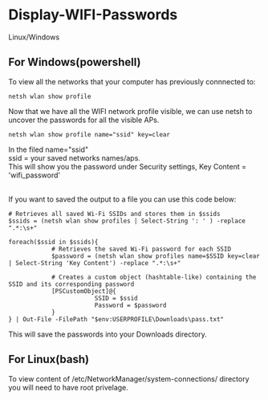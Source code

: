 # Display-WIFI-Passwords
Linux/Windows

For Windows(powershell)
--------------------------------------------
To view all the networks that your computer has previously connnected to: 
```
netsh wlan show profile
```
Now that we have all the WIFI network profile visible, we can use netsh to uncover the passwords for all the visible APs.
```
netsh wlan show profile name="ssid" key=clear
```
In the filed name="ssid" <br>
ssid = your saved networks names/aps. <br>
This will show you the password under Security settings,  Key Content = 'wifi_password' <br>
<br>

If you want to saved the output to a file you can use this code below: 
```
# Retrieves all saved Wi-Fi SSIDs and stores them in $ssids
$ssids = (netsh wlan show profiles | Select-String ': ' ) -replace ".*:\s+"

foreach($ssid in $ssids){
            # Retrieves the saved Wi-Fi password for each SSID
            $password = (netsh wlan show profiles name=$SSID key=clear | Select-String 'Key Content') -replace ".*:\s+"

            # Creates a custom object (hashtable-like) containing the SSID and its corresponding password
            [PSCustomObject]@{
                        SSID = $ssid
                        Password = $password
            }
} | Out-File -FilePath "$env:USERPROFILE\Downloads\pass.txt"
```
This will save the passwords into your Downloads directory.




## For Linux(bash) 
To view content of /etc/NetworkManager/system-connections/ directory you will need to have root privelage.

